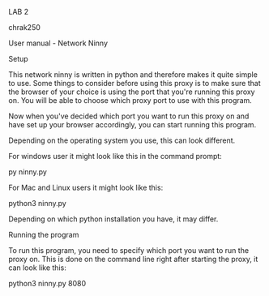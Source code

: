LAB 2



chrak250 


User manual - Network Ninny



Setup


This network ninny is written in python and therefore makes it quite simple to use. Some things to consider before using this proxy is to make sure that the browser of your choice is using the port that you're running this proxy on. You will be able to choose which proxy port to use with this program.

Now when you've decided which port you want to run this proxy on and have set up your browser accordingly, you can start running this program.

Depending on the operating system you use, this can look different.

For windows user it might look like this in the command prompt:


py ninny.py


For Mac and Linux users it might look like this:


python3 ninny.py


Depending on which python installation you have, it may differ.


Running the program


To run this program, you need to specify which port you want to run the proxy on. This is done on the command line right after starting the proxy, it can look like this:


python3 ninny.py 8080
